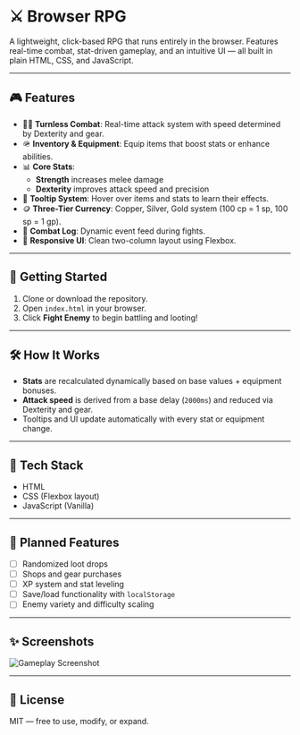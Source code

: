 # ⚔️ Browser RPG

A lightweight, click-based RPG that runs entirely in the browser. Features real-time combat, stat-driven gameplay, and an intuitive UI — all built in plain HTML, CSS, and JavaScript.

---

## 🎮 Features

- 🧙‍♂️ **Turnless Combat**: Real-time attack system with speed determined by Dexterity and gear.
- 🪖 **Inventory & Equipment**: Equip items that boost stats or enhance abilities.
- 📊 **Core Stats**:
  - **Strength** increases melee damage
  - **Dexterity** improves attack speed and precision
- 🧠 **Tooltip System**: Hover over items and stats to learn their effects.
- 🪙 **Three-Tier Currency**: Copper, Silver, Gold system (100 cp = 1 sp, 100 sp = 1 gp).
- 💬 **Combat Log**: Dynamic event feed during fights.
- 📱 **Responsive UI**: Clean two-column layout using Flexbox.

---

## 🚀 Getting Started

1. Clone or download the repository.
2. Open `index.html` in your browser.
3. Click **Fight Enemy** to begin battling and looting!

---

## 🛠 How It Works

- **Stats** are recalculated dynamically based on base values + equipment bonuses.
- **Attack speed** is derived from a base delay (`2000ms`) and reduced via Dexterity and gear.
- Tooltips and UI update automatically with every stat or equipment change.

---

## 🔧 Tech Stack

- HTML
- CSS (Flexbox layout)
- JavaScript (Vanilla)

---

## 🧱 Planned Features

- [ ] Randomized loot drops
- [ ] Shops and gear purchases
- [ ] XP system and stat leveling
- [ ] Save/load functionality with `localStorage`
- [ ] Enemy variety and difficulty scaling

---

## ✨ Screenshots

![Gameplay Screenshot](https://github.com/user-attachments/assets/df6daca1-abb1-4653-a690-ae7448d03a48)

---

## 📄 License

MIT — free to use, modify, or expand.
